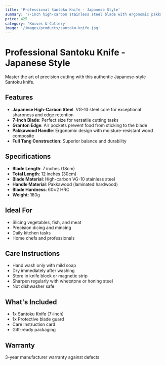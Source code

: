 ```yaml
---
title: 'Professional Santoku Knife - Japanese Style'
summary: '7-inch high-carbon stainless steel blade with ergonomic pakkawood handle'
price: 425
category: 'Knives & Cutlery'
image: '/images/products/santoku-knife.jpg'
---
```


# Professional Santoku Knife - Japanese Style

Master the art of precision cutting with this authentic Japanese-style Santoku knife.

## Features

- **Japanese High-Carbon Steel**: VG-10 steel core for exceptional sharpness and edge retention
- **7-Inch Blade**: Perfect size for versatile cutting tasks
- **Granton Edge**: Air pockets prevent food from sticking to the blade
- **Pakkawood Handle**: Ergonomic design with moisture-resistant wood composite
- **Full Tang Construction**: Superior balance and durability

## Specifications

- **Blade Length**: 7 inches (18cm)
- **Total Length**: 12 inches (30cm)
- **Blade Material**: High-carbon VG-10 stainless steel
- **Handle Material**: Pakkawood (laminated hardwood)
- **Blade Hardness**: 60±2 HRC
- **Weight**: 180g

## Ideal For

- Slicing vegetables, fish, and meat
- Precision dicing and mincing
- Daily kitchen tasks
- Home chefs and professionals

## Care Instructions

- Hand wash only with mild soap
- Dry immediately after washing
- Store in knife block or magnetic strip
- Sharpen regularly with whetstone or honing steel
- Not dishwasher safe

## What's Included

- 1x Santoku Knife (7-inch)
- 1x Protective blade guard
- Care instruction card
- Gift-ready packaging

## Warranty

3-year manufacturer warranty against defects
